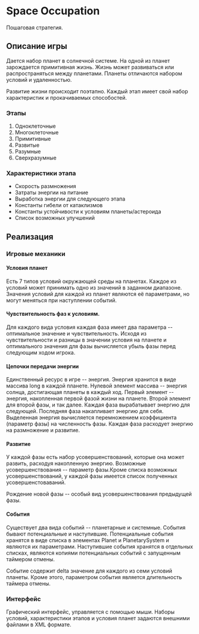 # Space Occupation
Пошаговая стратегия.

## Описание игры
Дается набор планет в солнечной системе. На одной из планет зарождается примитивная жизнь. Жизнь может развиваться или распространяться между планетами. Планеты отличаются набором условий и удаленностью.

Развитие жизни происходит поэтапно. Каждый этап имеет свой набор характеристик и прокачиваемых способостей.

### Этапы
1. Одноклеточные
1. Многоклеточные
1. Примитивные
1. Развитые
1. Разумные
1. Сверхразумные


### Характеристики этапа
* Скорость размножения
* Затраты энергии на питание
* Выработка энергии для следующего этапа
* Константы гибели от катаклизмов
* Константы устойчивости к условиям планеты/астероида
* Список возможных улучшений



## Реализация
### Игровые механики
#### Условия планет
Есть 7 типов условий окружающей среды на планетах. Каждое из условий может принимать одно из значений в заданном диапазоне. Значения условий для каждой из планет являются её параметрами, но могут меняться при наступлении событий.


#### Чувствительность фаз к условиям.
Для каждого вида условия каждая фаза имеет два параметра -- оптимальное значение и чувствительность. Исходя из чувствительности и разницы в значении условия на планете и оптимального значения для фазы вычисляется убыль фазы перед следующим ходом игрока.


#### Цепочки передачи энергии
Единственный ресурс в игре -- энергия. Энергия хранится в виде массива long в каждой планете. Нулевой элемент массива -- энергия солнца, достигающая планеты в каждый ход. Первый элемент -- энергия, накопленная первой фазой жизни на планете. Второй элемент для второй фазы, и так далее.
Каждая фаза вырабатывает энергию для следующей. Последняя фаза накапливает энергию для себя.
Выделенная энергия вычисляется перемножением коэффициента (параметр фазы) на численность фазы. Каждая фаза расходует энергию на размножение и развитие.


#### Развитие
У каждой фазы есть набор усовершенствований, которые она может развить, расходуя накопленную энергию. Возможные усовершенствования -- параметр фазы.Кроме списка возможных усовершенствований, у каждой фазы имеется список полученных усовершенстоваваний.

Рождение новой фазы -- особый вид усовершенствования предыдущей фазы.


#### События
Существует два вида событий -- планетарные и системные. События бывают потенциальные и наступившие. Потенциальные события хранятся в виде списка в элементах Planet и PlanetarySystem и являются их параметрами. Наступившие события хранятся в отдельных списках, являются копиями потенциальных событий с запущенным таймером отмены.

Событие содержит delta значение для каждого из семи условий планеты. Кроме этого, параметром события является длительность таймера отмены.


### Интерфейс
Графический интерфейс, управляется с помощью мыши. Наборы условий, характеристики этапов и условия планет задаются внешними файлами в XML формате.


